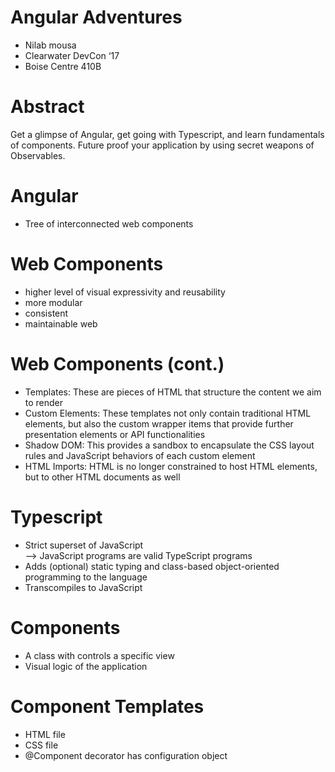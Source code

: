 # Angular Adventures
* Nilab mousa
* Clearwater DevCon ‘17
* Boise Centre 410B

# Abstract
Get a glimpse of Angular, get going with Typescript, and learn fundamentals of components. Future proof your application by using secret weapons of Observables.

# Angular 
* Tree of interconnected web components 

# Web Components 
* higher level of visual expressivity and reusability  
* more modular
* consistent
* maintainable web

# Web Components (cont.)
* Templates: These are pieces of HTML that structure the content we aim to render  
* Custom Elements: These templates not only contain traditional HTML  
elements, but also the custom wrapper items that provide further presentation elements or API functionalities  
* Shadow DOM: This provides a sandbox to encapsulate the CSS layout rules and JavaScript behaviors of each custom element  
* HTML Imports: HTML is no longer constrained to host HTML elements, but to other HTML documents as well  

# Typescript
* Strict superset of JavaScript  
--> JavaScript programs are valid TypeScript programs 
* Adds (optional) static typing and class-based object-oriented programming to the language 
* Transcompiles to JavaScript 

# Components 
* A class with controls a specific view 
* Visual logic of the application 

# Component Templates
* HTML file
* CSS file
* @Component decorator has configuration object 

